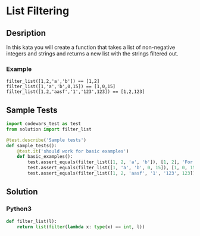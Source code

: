 # List Filtering


## Desription
In this kata you will create a function that takes a list of non-negative integers and strings and returns a new list with the strings filtered out.

### Example

```
filter_list([1,2,'a','b']) == [1,2]
filter_list([1,'a','b',0,15]) == [1,0,15]
filter_list([1,2,'aasf','1','123',123]) == [1,2,123]
```


## Sample Tests
```python
import codewars_test as test
from solution import filter_list

@test.describe('Sample tests')
def sample_tests():
    @test.it('should work for basic examples')
    def basic_examples():
        test.assert_equals(filter_list([1, 2, 'a', 'b']), [1, 2], 'For input [1, 2, "a", "b"]')
        test.assert_equals(filter_list([1, 'a', 'b', 0, 15]), [1, 0, 15], 'Fot input [1, "a", "b", 0, 15]')
        test.assert_equals(filter_list([1, 2, 'aasf', '1', '123', 123]), [1, 2, 123], 'For input [1, 2, "aasf", "1", "123", 123]')
```


## Solution
### Python3
```python
def filter_list(l):
    return list(filter(lambda x: type(x) == int, l))
```
